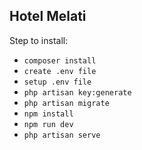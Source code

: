 ## Hotel Melati

Step to install:
- `composer install`
- `create .env file`
- `setup .env file`
- `php artisan key:generate`
- `php artisan migrate`
- `npm install`
- `npm run dev`
- `php artisan serve`